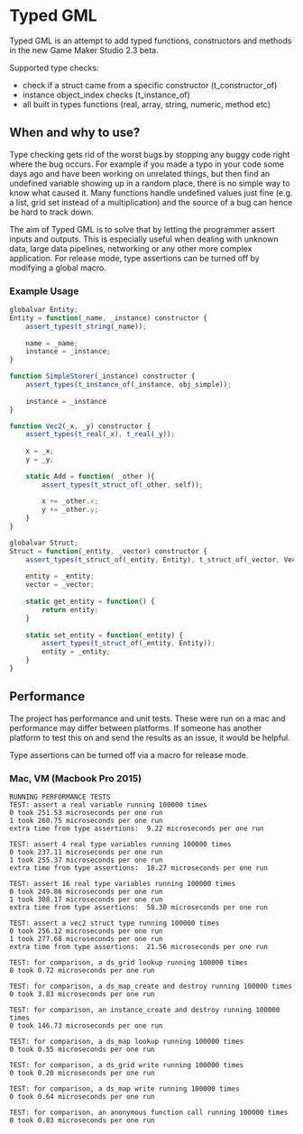 # Typed GML
Typed GML is an attempt to add typed functions, constructors and methods in the new Game Maker Studio 2.3 beta.

Supported type checks:
* check if a struct came from a specific constructor (t_constructor_of)
* instance object_index checks (t_instance_of)
* all built in types functions (real, array, string, numeric, method etc) 


## When and why to use?
Type checking gets rid of the worst bugs by stopping any buggy code right where the bug occurs. For example if you made a typo in your code some days ago and have been working on unrelated things, but then find an undefined variable showing up in a random place, there is no simple way to know what caused it. Many functions handle undefined values just fine (e.g. a list, grid set instead of a multiplication) and the source of a bug can hence be hard to track down.

The aim of Typed GML is to solve that by letting the programmer assert inputs and outputs. This is especially useful when dealing with unknown data, large data pipelines, networking or any other more complex application. For release mode, type assertions can be turned off by modifying a global macro.


### Example Usage
```JavaScript
globalvar Entity;
Entity = function(_name, _instance) constructor {
	assert_types(t_string(_name));
	
	name = _name;
	instance = _instance;
}

function SimpleStorer(_instance) constructor {
	assert_types(t_instance_of(_instance, obj_simple));
	
	instance = _instance
}

function Vec2(_x, _y) constructor {
	assert_types(t_real(_x), t_real(_y));
	
	x = _x;
	y = _y;
	
	static Add = function( _other ){
		assert_types(t_struct_of(_other, self));
		
		x += _other.x;
		y += _other.y;
	}
}

globalvar Struct;
Struct = function(_entity, _vector) constructor {
	assert_types(t_struct_of(_entity, Entity), t_struct_of(_vector, Vec2));
	
	entity = _entity;
	vector = _vector;
	
	static get_entity = function() {
		return entity;
	}
	
	static set_entity = function(_entity) {
		assert_types(t_struct_of(_entity, Entity));
		entity = _entity;
	}
}
```

## Performance
The project has performance and unit tests. These were run on a mac and performance may differ between platforms. If someone has another platform to test this on and send the results as an issue, it would be helpful.

Type assertions can be turned off via a macro for release mode.

### Mac, VM (Macbook Pro 2015)
```
RUNNING PERFORMANCE TESTS 
TEST: assert a real variable running 100000 times 
0 took 251.53 microseconds per one run 
1 took 260.75 microseconds per one run 
extra time from type assertions:  9.22 microseconds per one run 

TEST: assert 4 real type variables running 100000 times 
0 took 237.11 microseconds per one run 
1 took 255.37 microseconds per one run 
extra time from type assertions:  18.27 microseconds per one run 

TEST: assert 16 real type variables running 100000 times 
0 took 249.86 microseconds per one run 
1 took 308.17 microseconds per one run 
extra time from type assertions:  58.30 microseconds per one run 

TEST: assert a vec2 struct type running 100000 times 
0 took 256.12 microseconds per one run 
1 took 277.68 microseconds per one run 
extra time from type assertions:  21.56 microseconds per one run 

TEST: for comparison, a ds_grid lookup running 100000 times 
0 took 0.72 microseconds per one run 

TEST: for comparison, a ds_map_create and destroy running 100000 times 
0 took 3.83 microseconds per one run 

TEST: for comparison, an instance_create and destroy running 100000 times 
0 took 146.73 microseconds per one run 

TEST: for comparison, a ds_map lookup running 100000 times 
0 took 0.55 microseconds per one run 

TEST: for comparison, a ds_grid write running 100000 times 
0 took 0.20 microseconds per one run 

TEST: for comparison, a ds_map write running 100000 times 
0 took 0.64 microseconds per one run 

TEST: for comparison, an anonymous function call running 100000 times 
0 took 0.83 microseconds per one run 
```
